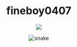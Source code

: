 <h1 align="center">fineboy0407</h1>
<div align="center">
<img src="https://user-images.githubusercontent.com/122990468/221325464-2fe145d3-82a0-4b78-8952-fa99e5d7f8ad.jpg"/>

</div>  

<p align="center">
  <img src="https://github.com/akshitagupta15june/akshitagupta15june/blob/output/github-contribution-grid-snake.svg" alt="snake"></center>
</p>
